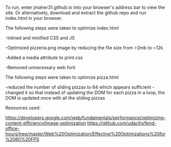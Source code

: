 To run, enter jmaher31.github.io into your browser's address bar to view the site.
Or alternatively, download and extract the github repo and run index.html in your browser.

The following steps were taken to optimize index.html 

  -Inlined and minified CSS and JS
  
  -Optimized pizzeria.png image by reducing the file size from >2mb to ~12k
  
  -Added a media attribute to print.css
  
  -Removed unnecessary web font

The following steps were taken to optimize pizza.html 

-reduced the number of sliding pizzas to 64 which appears sufficient
-changed it so that instead of updating the DOM for each pizza in a loop, the DOM is updated once with all the sliding pizzas

Resources used:

https://developers.google.com/web/fundamentals/performance/optimizing-content-efficiency/image-optimization
https://github.com/udacity/fend-office-hours/tree/master/Web%20Optimization/Effective%20Optimizations%20for%2060%20FPS
